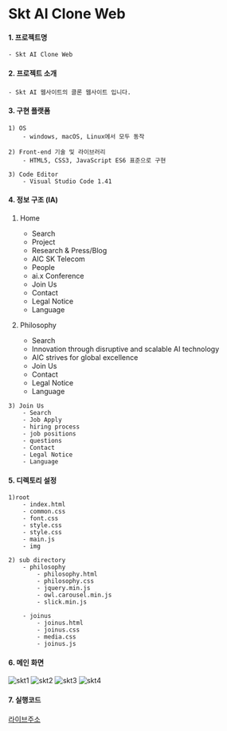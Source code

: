 # Skt AI Clone Web

#### 1. 프로젝트명

    - Skt AI Clone Web
    
#### 2. 프로젝트 소개

    - Skt AI 웹사이트의 클론 웹사이트 입니다.

#### 3. 구현 플랫폼 

    1) OS
        - windows, macOS, Linux에서 모두 동작 

    2) Front-end 기술 및 라이브러리  
        - HTML5, CSS3, JavaScript ES6 표준으로 구현 

    3) Code Editor
        - Visual Studio Code 1.41

#### 4. 정보 구조 (IA) 

   1) Home
        - Search
        - Project
        - Research & Press/Blog
        - AIC SK Telecom
        - People
        - ai.x Conference
        - Join Us
        - Contact
        - Legal Notice
        - Language

   2) Philosophy
        - Search
        - Innovation through disruptive and scalable AI technology
        - AIC strives for global excellence
        - Join Us
        - Contact
        - Legal Notice
        - Language

    3) Join Us
        - Search
        - Job Apply
        - hiring process
        - job positions
        - questions
        - Contact
        - Legal Notice
        - Language
        
#### 5. 디렉토리 설정

    1)root
        - index.html
        - common.css
        - font.css
        - style.css
        - style.css
        - main.js
        - img

    2) sub directory
        - philosophy
            - philosophy.html
            - philosophy.css
            - jquery.min.js
            - owl.carousel.min.js
            - slick.min.js
            
        - joinus
            - joinus.html
            - joinus.css
            - media.css
            - joinus.js
            

#### 6. 메인 화면
![skt1](https://user-images.githubusercontent.com/69961780/117789549-6a5ef500-b283-11eb-9867-d68368b96eef.gif)
![skt2](https://user-images.githubusercontent.com/69961780/117789579-70ed6c80-b283-11eb-8551-2cb28d942ab4.gif)
![skt3](https://user-images.githubusercontent.com/69961780/117789585-721e9980-b283-11eb-9b9d-d5c738374dd9.gif)
![skt4](https://user-images.githubusercontent.com/69961780/117789524-64691400-b283-11eb-88da-8f5d7258b694.gif)


#### 7. 실행코드
[라이브주소](https://jinpark0625.github.io/sktAi/)

